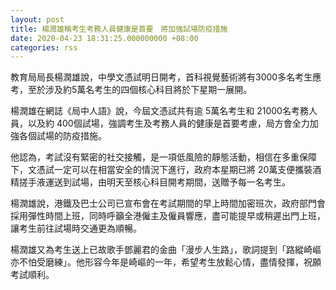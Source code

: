 ```yaml
---
layout: post
title: 楊潤雄稱考生考務人員健康是首要　將加強試場防疫措施
date: 2020-04-23 18:31:25.000000000 +08:00
categories: rss
---
```


教育局局長楊潤雄說，中學文憑試明日開考，首科視覺藝術將有3000多名考生應考，至於涉及約5萬名考生的四個核心科目將於下星期一展開。

楊潤雄在網誌《局中人語》說，今屆文憑試共有逾 5萬名考生和 21000名考務人員，以及約 400個試場，強調考生及考務人員的健康是首要考慮，局方會全力加強各個試場的防疫措施。

他認為，考試沒有緊密的社交接觸，是一項低風險的靜態活動，相信在多重保障下，文憑試一定可以在相當安全的情況下進行，政府本星期已將 20萬支便攜裝酒精搓手液運送到試場，由明天至核心科目開考期間，送贈予每一名考生。

楊潤雄說，港鐵及巴士公司已宣布會在考試期間的早上時間加密班次，政府部門會採用彈性時間上班，同時呼籲全港僱主及僱員響應，盡可能提早或稍遲出門上班，讓考生前往試場時交通更為順暢。

楊潤雄又為考生送上已故歌手鄧麗君的金曲「漫步人生路」，歌詞提到「路縱崎嶇亦不怕受磨練」。他形容今年是崎嶇的一年，希望考生放鬆心情，盡情發揮，祝願考試順利。
